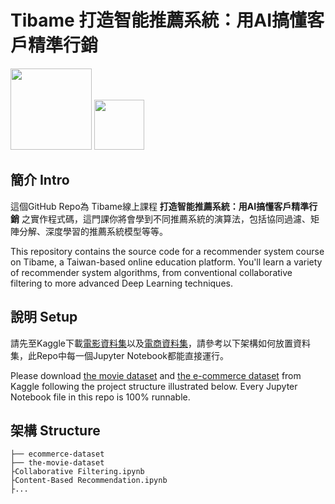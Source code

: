 # Tibame 打造智能推薦系統：用AI搞懂客戶精準行銷


<a href="https://www.tibame.com/courselibrary/ai"><img src="https://yt3.ggpht.com/a/AGF-l78wdVg7OvLIujszam7RexjUhNpBXpQzknqWbA=s900-c-k-c0xffffffff-no-rj-mo"  height="130"></a> 
<a href="https://rosetta.ai/"><img src="https://www.rosetta.ai/images/logo.png" height="80" ></a>



## 簡介 Intro

這個GitHub Repo為 Tibame線上課程 __打造智能推薦系統：用AI搞懂客戶精準行銷__ 之實作程式碼，這門課你將會學到不同推薦系統的演算法，包括協同過濾、矩陣分解、深度學習的推薦系統模型等等。

This repository contains the source code for a recommender system course on Tibame, a Taiwan-based online education platform. You'll learn a variety of recommender system algorithms, from conventional collaborative filtering to more advanced Deep Learning techniques.

## 說明 Setup
請先至Kaggle下載[電影資料集](https://www.kaggle.com/rounakbanik/the-movies-dataset)以及[電商資料集](https://www.kaggle.com/retailrocket/ecommerce-dataset)，請參考以下架構如何放置資料集，此Repo中每一個Jupyter Notebook都能直接運行。

Please download [the movie dataset](https://www.kaggle.com/rounakbanik/the-movies-dataset) and [the e-commerce dataset](https://www.kaggle.com/retailrocket/ecommerce-dataset) from Kaggle following the project structure illustrated below. Every Jupyter Notebook file in this repo is 100% runnable.

## 架構 Structure

```
├── ecommerce-dataset
├── the-movie-dataset
├Collaborative Filtering.ipynb
├Content-Based Recommendation.ipynb
├...
```

